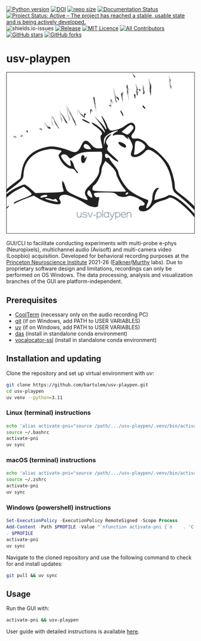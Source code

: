 [![Python version](https://img.shields.io/badge/Python-3.11-blue)](https://img.shields.io/badge/Python-3.11-blue)
[![DOI](https://zenodo.org/badge/566588932.svg)](https://zenodo.org/badge/latestdoi/566588932)
[![repo size](https://img.shields.io/github/repo-size/bartulem/usv-playpen)](https://github.com/bartulem/usv-playpen/)
[![Documentation Status](https://readthedocs.org/projects//usv-playpen/badge/?version=latest)](https://usv-playpen.readthedocs.io/en/latest/?badge=latest)
[![Project Status: Active – The project has reached a stable, usable state and is being actively developed.](https://www.repostatus.org/badges/latest/active.svg)](https://www.repostatus.org/#active)
![shields.io-issues](https://img.shields.io/github/issues/bartulem/usv-playpen)
[![Release](https://img.shields.io/github/v/release/bartulem/usv-playpen)](https://img.shields.io/github/v/release/bartulem/usv-playpen)
[![MIT Licence](https://img.shields.io/github/license/bartulem/usv-playpen)](https://github.com/bartulem/usv-playpen/blob/main/LICENSE)
[![All Contributors](https://img.shields.io/badge/all_contributors-2-orange.svg?style=flat-square)](https://img.shields.io/badge/all_contributors-2-orange.svg?style=flat-square)
[![GitHub stars](https://img.shields.io/github/stars/bartulem/usv-playpen?style=social)](https://github.com/bartulem/usv-playpen/)
[![GitHub forks](https://img.shields.io/github/forks/bartulem/usv-playpen?style=social)](https://github.com/bartulem/usv-playpen/)

# usv-playpen

![](https://raw.githubusercontent.com/bartulem/usv-playpen/refs/heads/main/src/usv_playpen/img/usv_playpen_gui.png)

GUI/CLI to facilitate conducting experiments with multi-probe e-phys
(Neuropixels), multichannel audio (Avisoft) and multi-camera video (Loopbio)
acquisition. Developed for behavioral recording purposes at the
[Princeton Neuroscience Institute](https://pni.princeton.edu/) 2021-26
([Falkner](https://www.falknerlab.com/)/[Murthy](https://murthylab.princeton.edu/)
labs). Due to proprietary software design and limitations, recordings can only
be performed on OS Windows. The data processing, analysis and visualization
branches of the GUI are platform-independent.

## Prerequisites

- [CoolTerm](https://coolterm.en.lo4d.com/windows) (necessary only on the audio
  recording PC)
- [git](https://git-scm.com/download/) (if on Windows, add PATH to USER
  VARIABLES)
- [uv](https://docs.astral.sh/uv/getting-started/installation/) (if on Windows,
  add PATH to USER VARIABLES)
- [das](https://janclemenslab.org/das/) (install in standalone conda
  environment)
- [vocalocator-ssl](https://github.com/Aramist/vocalocator-ssl) (install in
  standalone conda environment)

## Installation and updating

Clone the repository and set up virtual environment with _uv_:

```bash
git clone https://github.com/bartulem/usv-playpen.git
cd usv-playpen
uv venv --python=3.11
```

### Linux (terminal) instructions

```bash
echo 'alias activate-pni="source /path/.../usv-playpen/.venv/bin/activate"' >> ~/.bashrc
source ~/.bashrc
activate-pni
uv sync
```

### macOS (terminal) instructions

```bash
echo 'alias activate-pni="source /path/.../usv-playpen/.venv/bin/activate"' >> ~/.zshrc
source ~/.zshrc
activate-pni
uv sync
```

### Windows (powershell) instructions

```powershell
Set-ExecutionPolicy -ExecutionPolicy RemoteSigned -Scope Process
Add-Content -Path $PROFILE -Value "`nfunction activate-pni {`n    . 'C:\path\...\usv-playpen\.venv\Scripts\Activate.ps1'`n}"
. $PROFILE
activate-pni
uv sync
```

Navigate to the cloned repository and use the following command to check for and
install updates:

```bash
git pull && uv sync
```

## Usage

Run the GUI with:

```bash
activate-pni && usv-playpen
```

User guide with detailed instructions is available
[here](https://usv-playpen.readthedocs.io/en/latest/).
